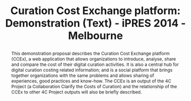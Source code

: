 ---
abstract: This demonstration proposal describes the Curation Cost Exchange platform
  (CCEx), a web application that allows organizations to introduce, analyse, share
  and compare the cost of their digital curation activities. It is also a central
  hub for digital curation costing related information; and is a social platform that
  brings together organizations with the same problems and allows sharing of experiences,
  good practices and know-how. The CCEx is an output of the 4C Project (a Collaboration
  Clarify the Costs of Curation) and the relationship of the CCEx to other 4C Project
  outputs will also be briefly described.
creators:
- Grindley, Neil
- Faria, Luis
date: null
document_url: https://services.phaidra.univie.ac.at/api/object/o:378718/download
grand_parent: iPRES
institutions: []
keywords:
- curation
- cost
- cost analysis
- economy
- curation activities
- cost analysis
- cost comparison
- social
- cost information
- cost model
landing_page_url: https://phaidra.univie.ac.at/o:378718
language: eng
layout: publication
license: CC BY-NC-SA 3.0 AT
notes_url: null
parent: iPRES 2014
presentation_url: null
size: 47575
source_name: iPRES
title: 'Curation Cost Exchange platform: Demonstration (Text) - iPRES 2014 - Melbourne'
type: paper
year: 2014
---